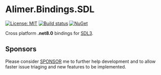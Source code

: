 # Alimer.Bindings.SDL

[![License: MIT](https://img.shields.io/badge/License-MIT-green.svg)](https://github.com/amerkoleci/Alimer.Bindings.SDL/blob/main/LICENSE)
[![Build status](https://github.com/amerkoleci/Alimer.Bindings.SDL/workflows/Build/badge.svg)](https://github.com/amerkoleci/Alimer.Bindings.SDL/actions)
[![NuGet](https://img.shields.io/nuget/v/Alimer.Bindings.SDL.svg)](https://www.nuget.org/packages/Alimer.Bindings.SDL)

Cross platform **.net8.0** bindings for [SDL3](https://github.com/libsdl-org/SDL).

## Sponsors
Please consider [SPONSOR](https://github.com/sponsors/amerkoleci) me to further help development and to allow faster issue triaging and new features to be implemented.
